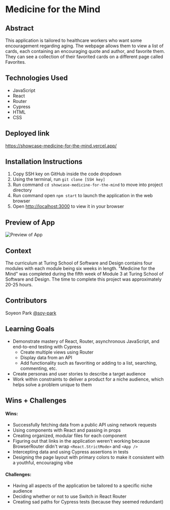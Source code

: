 # Medicine for the Mind

## Abstract
This application is tailored to healthcare workers who want some encouragement regarding aging. The webpage allows them to view a list of cards, each containing an encouraging quote and author, and favorite them. They can see a collection of their favorited cards on a different page called Favorites. 

## Technologies Used
- JavaScript
- React 
- Router
- Cypress
- HTML
- CSS

## Deployed link 
https://showcase-medicine-for-the-mind.vercel.app/

## Installation Instructions
1. Copy SSH key on GitHub inside the code dropdown
2. Using the terminal, run `git clone [SSH key]`
3. Run command `cd showcase-medicine-for-the-mind` to move into project directory
4. Run command open `npm start` to launch the application in the web browser
5. Open [http://localhost:3000](http://localhost:3000) to view it in your browser

## Preview of App
![Preview of App](src/giphy.gif)

## Context
The curriculum at Turing School of Software and Design contains four modules with each module being six weeks in length. "Medicine for the Mind" was completed during the fifth week of Module 3 at Turing School of Software and Design. The time to complete this project was approximately 20-25 hours. 

## Contributors
Soyeon Park [@soy-park](https://github.com/soy-park)

## Learning Goals
- Demonstrate mastery of React, Router, asynchronous JavaScript, and end-to-end testing with Cypress
    - Create multiple views using Router
    - Display data from an API
    - Add functionality such as favoriting or adding to a list, searching, commenting, etc.
- Create personas and user stories to describe a target audience
- Work within constraints to deliver a product for a niche audience, which helps solve a problem unique to them

## Wins + Challenges

#### Wins: 
- Successfully fetching data from a public API using network requests
- Using components with React and passing in props
- Creating organized, modular files for each component 
- Figuring out that links in the application weren't working because BrowserRouter didn't wrap `<React.StrictMode>` and `<App />` 
- Intercepting data and using Cypress assertions in tests
- Designing the page layout with primary colors to make it consistent with a youthful, encouraging vibe 

#### Challenges: 
- Having all aspects of the application be tailored to a specific niche audience 
- Deciding whether or not to use Switch in React Router
- Creating sad paths for Cypress tests (because they seemed redundant)